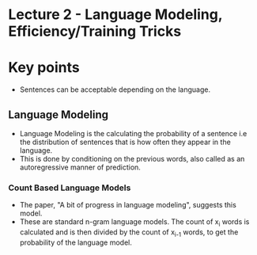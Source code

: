 # Lecture 2 - Language Modeling, Efficiency/Training Tricks
# Key points
-  Sentences can be acceptable depending on the language. 
## Language Modeling
- Language Modeling is the calculating the probability of a sentence i.e the 
distribution of sentences that is how often they appear in the language.
- This is done by conditioning on the previous words, also called as an autoregressive manner of prediction.
### Count Based Language Models
- The paper, "A bit of progress in language modeling", suggests this model.
- These are standard n-gram language models. The count of x<sub>i</sub> words is calculated and is then divided by the count of x<sub>i-1</sub> words, to get the probability of the language model. 

